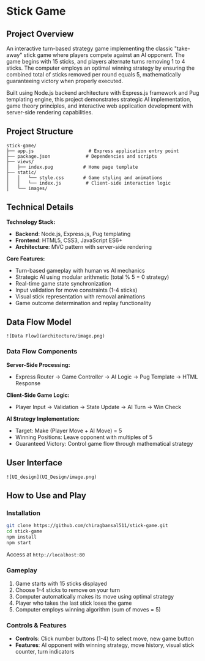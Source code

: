 # Stick Game

## Project Overview

An interactive turn-based strategy game implementing the classic "take-away" stick game where players compete against an AI opponent. The game begins with 15 sticks, and players alternate turns removing 1 to 4 sticks. The computer employs an optimal winning strategy by ensuring the combined total of sticks removed per round equals 5, mathematically guaranteeing victory when properly executed.

Built using Node.js backend architecture with Express.js framework and Pug templating engine, this project demonstrates strategic AI implementation, game theory principles, and interactive web application development with server-side rendering capabilities.

## Project Structure

```
stick-game/
├── app.js                    # Express application entry point
├── package.json             # Dependencies and scripts
├── views/
│   ├── index.pug           # Home page template
├── static/
│   │   └── style.css       # Game styling and animations
│   │   └── index.js         # Client-side interaction logic
│   └── images/

```

## Technical Details

**Technology Stack:**
- **Backend**: Node.js, Express.js, Pug templating
- **Frontend**: HTML5, CSS3, JavaScript ES6+
- **Architecture**: MVC pattern with server-side rendering

**Core Features:**
- Turn-based gameplay with human vs AI mechanics
- Strategic AI using modular arithmetic (total % 5 = 0 strategy)
- Real-time game state synchronization
- Input validation for move constraints (1-4 sticks)
- Visual stick representation with removal animations
- Game outcome determination and replay functionality

## Data Flow Model

```
![Data Flow](architecture/image.png)

```

### Data Flow Components

**Server-Side Processing:**
- Express Router → Game Controller → AI Logic → Pug Template → HTML Response

**Client-Side Game Logic:**
- Player Input → Validation → State Update → AI Turn → Win Check

**AI Strategy Implementation:**
- Target: Make (Player Move + AI Move) = 5
- Winning Positions: Leave opponent with multiples of 5
- Guaranteed Victory: Control game flow through mathematical strategy

## User Interface

```
![UI_design](UI_Design/image.png)

```

## How to Use and Play

### Installation
```bash
git clone https://github.com/chiragbansal511/stick-game.git
cd stick-game
npm install
npm start
```
Access at `http://localhost:80`

### Gameplay
1. Game starts with 15 sticks displayed
2. Choose 1-4 sticks to remove on your turn
3. Computer automatically makes its move using optimal strategy
4. Player who takes the last stick loses the game
5. Computer employs winning algorithm (sum of moves = 5)

### Controls & Features
- **Controls**: Click number buttons (1-4) to select move, new game button
- **Features**: AI opponent with winning strategy, move history, visual stick counter, turn indicators